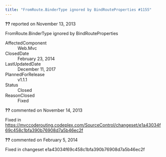 ```yaml
---
title: "FromRoute.BinderType ignored by BindRouteProperties #1155"
---
```

<div class="issue-report"><div class="issue-header"><b>??</b> reported on <time datetime="2013-11-13T19:38:58.857-08:00" title="2013-11-13T19:38:58.857-08:00">November 13, 2013</time></div><div class="issue-message" markdown="1">

FromRoute.BinderType ignored by BindRouteProperties

</div><div class="issue-footer"><dl><dt>AffectedComponent</dt><dd>Web.Mvc</dd><dt>ClosedDate</dt><dd><time datetime="2014-02-23T18:58:29.15-08:00" title="2014-02-23T18:58:29.15-08:00">February 23, 2014</time></dd><dt>LastUpdatedDate</dt><dd><time datetime="2017-12-11T02:15:56.247-08:00" title="2017-12-11T02:15:56.247-08:00">December 11, 2017</time></dd><dt>PlannedForRelease</dt><dd>v1.1.1</dd><dt>Status</dt><dd>Closed</dd><dt>ReasonClosed</dt><dd>Fixed</dd></dl></div></div><div id="comment-123098" class="issue-comment"><div class="issue-header"><b>??</b> commented on <time datetime="2013-11-14T19:46:15.773-08:00" title="2013-11-14T19:46:15.773-08:00">November 14, 2013</time></div><div class="issue-message" markdown="1">

Fixed in https://mvccoderouting.codeplex.com/SourceControl/changeset/e1a43034f69c458c1bfa390b76908d7a5b46ec2f

</div></div><div id="comment-132723" class="issue-comment"><div class="issue-header"><b>??</b> commented on <time datetime="2014-02-05T11:42:29.387-08:00" title="2014-02-05T11:42:29.387-08:00">February 5, 2014</time></div><div class="issue-message" markdown="1">

Fixed in changeset e1a43034f69c458c1bfa390b76908d7a5b46ec2f

</div></div>